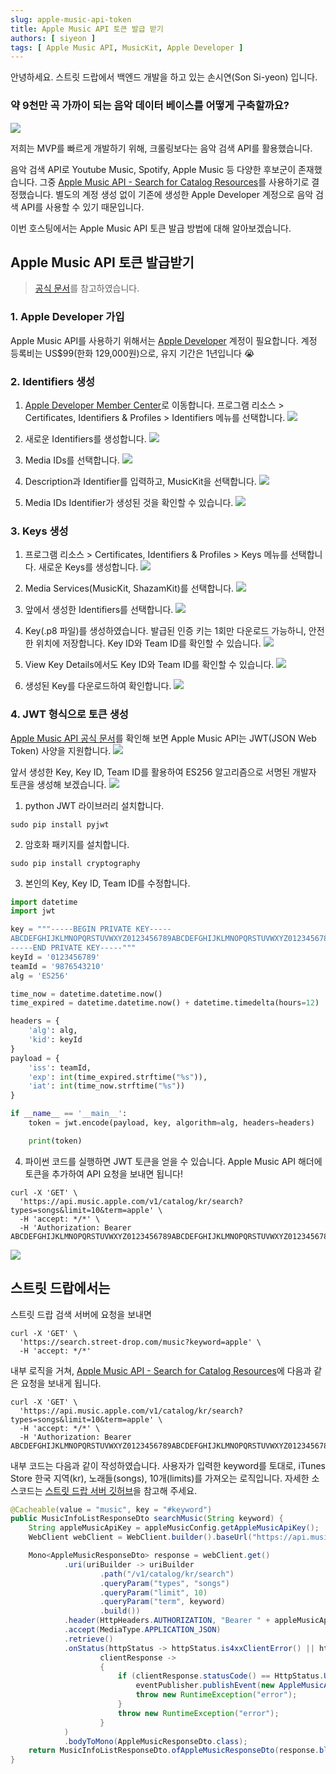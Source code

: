 ```yaml
---
slug: apple-music-api-token
title: Apple Music API 토큰 발급 받기
authors: [ siyeon ]
tags: [ Apple Music API, MusicKit, Apple Developer ]
---
```


안녕하세요. 스트릿 드랍에서 백엔드 개발을 하고 있는 손시연(Son Si-yeon) 입니다.

### 약 9천만 곡 가까이 되는 음악 데이터 베이스를 어떻게 구축할까요?
![](./2023-09-12-apple-music-api-token/search.png)

저희는 MVP를 빠르게 개발하기 위해, 크롤링보다는 음악 검색 API를 활용했습니다.

음악 검색 API로 Youtube Music, Spotify, Apple Music 등 다양한 후보군이 존재했습니다. 
그중 [Apple Music API - Search for Catalog Resources](https://developer.apple.com/documentation/applemusicapi/search_for_catalog_resources)를 사용하기로 결정했습니다.
별도의 계정 생성 없이 기존에 생성한 Apple Developer 계정으로 음악 검색 API를 사용할 수 있기 때문입니다.

이번 호스팅에서는 Apple Music API 토큰 발급 방법에 대해 알아보겠습니다.

## Apple Music API 토큰 발급받기
> [공식 문서](https://developer.apple.com/documentation/applemusicapi/generating_developer_tokens)를 참고하였습니다.

### 1. Apple Developer 가입
Apple Music API를 사용하기 위해서는 [Apple Developer](https://developer.apple.com) 계정이 필요합니다. 계정 등록비는 US$99(한화 129,000원)으로, 유지 기간은 1년입니다 😭

### 2. Identifiers 생성
1) [Apple Developer Member Center](https://developer.apple.com/account)로 이동합니다. 프로그램 리소스 > Certificates, Identifiers & Profiles > Identifiers 메뉴를 선택합니다.
![](./2023-09-12-apple-music-api-token/identifiers-1.png)

2) 새로운 Identifiers를 생성합니다.
![](./2023-09-12-apple-music-api-token/identifiers-2.png)

3) Media IDs를 선택합니다.
![](./2023-09-12-apple-music-api-token/identifiers-3.png)

4) Description과 Identifier를 입력하고, MusicKit을 선택합니다.
![](./2023-09-12-apple-music-api-token/identifiers-4.png)

5) Media IDs Identifier가 생성된 것을 확인할 수 있습니다.
![](./2023-09-12-apple-music-api-token/identifiers-5.png)


### 3. Keys 생성
1) 프로그램 리소스 > Certificates, Identifiers & Profiles > Keys 메뉴를 선택합니다. 새로운 Keys를 생성합니다.
![](./2023-09-12-apple-music-api-token/keys-1.png)

2) Media Services(MusicKit, ShazamKit)를 선택합니다.
![](./2023-09-12-apple-music-api-token/keys-2.png)

3) 앞에서 생성한 Identifiers를 선택합니다.
![](./2023-09-12-apple-music-api-token/keys-3.png)

4) Key(.p8 파일)를 생성하였습니다. 발급된 인증 키는 1회만 다운로드 가능하니, 안전한 위치에 저장합니다. Key ID와 Team ID를 확인할 수 있습니다.
![](./2023-09-12-apple-music-api-token/keys-4.png)

5) View Key Details에서도 Key ID와 Team ID를 확인할 수 있습니다.
![](./2023-09-12-apple-music-api-token/keys-5.png)

6) 생성된 Key를 다운로드하여 확인합니다.
![](./2023-09-12-apple-music-api-token/keys-6.png)


### 4. JWT 형식으로 토큰 생성
[Apple Music API 공식 문서](https://developer.apple.com/documentation/applemusicapi/generating_developer_tokens#3001626)를 확인해 보면 Apple Music API는 JWT(JSON Web Token) 사양을 지원합니다.
![](./2023-09-12-apple-music-api-token/jwt-1.png)

앞서 생성한 Key, Key ID, Team ID를 활용하여 ES256 알고리즘으로 서명된 개발자 토큰을 생성해 보겠습니다.
![](./2023-09-12-apple-music-api-token/jwt-2.png)

1) python JWT 라이브러리 설치합니다.
```shell
sudo pip install pyjwt
```

2) 암호화 패키지를 설치합니다.
```shell
sudo pip install cryptography
```

3) 본인의 Key, Key ID, Team ID를 수정합니다.
```python
import datetime
import jwt

key = """-----BEGIN PRIVATE KEY-----
ABCDEFGHIJKLMNOPQRSTUVWXYZ0123456789ABCDEFGHIJKLMNOPQRSTUVWXYZ0123456789ABCDEFGHIJKLMNOPQRSTUVWXYZ0123456789ABCDEFGHIJKLMNOPQRSTUVWXYZ0123456789ABCDEFGHIJKLMNOPQRSTUVWXYZ0123456789ABCDEFGHIJKLMNOPQRSTUVWXYZ0123  
-----END PRIVATE KEY-----"""
keyId = '0123456789'
teamId = '9876543210'
alg = 'ES256'

time_now = datetime.datetime.now()
time_expired = datetime.datetime.now() + datetime.timedelta(hours=12)

headers = {
	'alg': alg,
	'kid': keyId
}
payload = {
	'iss': teamId,
	'exp': int(time_expired.strftime("%s")),
	'iat': int(time_now.strftime("%s"))
}

if __name__ == '__main__':
	token = jwt.encode(payload, key, algorithm=alg, headers=headers)

	print(token)
```

4) 파이썬 코드를 실행하면 JWT 토큰을 얻을 수 있습니다.
Apple Music API 해더에 토큰을 추가하여 API 요청을 보내면 됩니다!

```
curl -X 'GET' \
  'https://api.music.apple.com/v1/catalog/kr/search?types=songs&limit=10&term=apple' \
  -H 'accept: */*' \
  -H 'Authorization: Bearer ABCDEFGHIJKLMNOPQRSTUVWXYZ0123456789ABCDEFGHIJKLMNOPQRSTUVWXYZ0123456789ABCDEFGHIJKLMNOPQRSTUVWXYZ0123456789ABCDEFGHIJKLMNOPQRSTUVWXYZ0123456789ABCDEFGHIJKLMNOPQRSTUVWXYZ0123456789ABCDEFGHIJKLMNOPQRSTUVWXYZ0123'
```
![](./2023-09-12-apple-music-api-token/jwt-3.png)

## 스트릿 드랍에서는
스트릿 드랍 검색 서버에 요청을 보내면

```
curl -X 'GET' \
  'https://search.street-drop.com/music?keyword=apple' \
  -H 'accept: */*'
```

내부 로직을 거쳐, [Apple Music API - Search for Catalog Resources](https://developer.apple.com/documentation/applemusicapi/search_for_catalog_resources)에 다음과 같은 요청을 보내게 됩니다.

```
curl -X 'GET' \
  'https://api.music.apple.com/v1/catalog/kr/search?types=songs&limit=10&term=apple' \
  -H 'accept: */*' \
  -H 'Authorization: Bearer ABCDEFGHIJKLMNOPQRSTUVWXYZ0123456789ABCDEFGHIJKLMNOPQRSTUVWXYZ0123456789ABCDEFGHIJKLMNOPQRSTUVWXYZ0123456789ABCDEFGHIJKLMNOPQRSTUVWXYZ0123456789ABCDEFGHIJKLMNOPQRSTUVWXYZ0123456789ABCDEFGHIJKLMNOPQRSTUVWXYZ0123'
```

내부 코드는 다음과 같이 작성하였습니다. 사용자가 입력한 keyword를 토대로, iTunes Store 한국 지역(kr), 노래들(songs), 10개(limits)를 가져오는 로직입니다. 자세한 소스코드는 [스트릿 드랍 서버 깃허브](https://github.com/depromeet/street-drop-server/tree/dev/backend/streetdrop-search)을 참고해 주세요.

```java
@Cacheable(value = "music", key = "#keyword")
public MusicInfoListResponseDto searchMusic(String keyword) {
    String appleMusicApiKey = appleMusicConfig.getAppleMusicApiKey();
    WebClient webClient = WebClient.builder().baseUrl("https://api.music.apple.com").build();

    Mono<AppleMusicResponseDto> response = webClient.get()
            .uri(uriBuilder -> uriBuilder
                    .path("/v1/catalog/kr/search")
                    .queryParam("types", "songs")
                    .queryParam("limit", 10)
                    .queryParam("term", keyword)
                    .build())
            .header(HttpHeaders.AUTHORIZATION, "Bearer " + appleMusicApiKey)
            .accept(MediaType.APPLICATION_JSON)
            .retrieve()
            .onStatus(httpStatus -> httpStatus.is4xxClientError() || httpStatus.is5xxServerError(),
                    clientResponse ->
                    {
                        if (clientResponse.statusCode() == HttpStatus.UNAUTHORIZED) {
                            eventPublisher.publishEvent(new AppleMusicApiKeyRefreshEvent());
                            throw new RuntimeException("error");
                        }
                        throw new RuntimeException("error");
                    }
            )
            .bodyToMono(AppleMusicResponseDto.class);
    return MusicInfoListResponseDto.ofAppleMusicResponseDto(response.block());
}
```